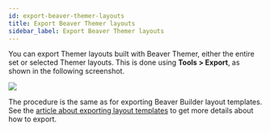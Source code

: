 ```yaml
---
id: export-beaver-themer-layouts
title: Export Beaver Themer layouts
sidebar_label: Export Beaver Themer layouts
---
```


You can export Themer layouts built with Beaver Themer, either the entire set or selected Themer layouts. This is done using **Tools > Export**, as shown in the following screenshot.

![](/img/export-beaver-themer-layouts-ab5315c6.png)

The procedure is the same as for exporting Beaver Builder layout templates. See the [article about exporting layout templates](/beaver-builder/layouts/templates/export-import-content) to get more details about how to export.
